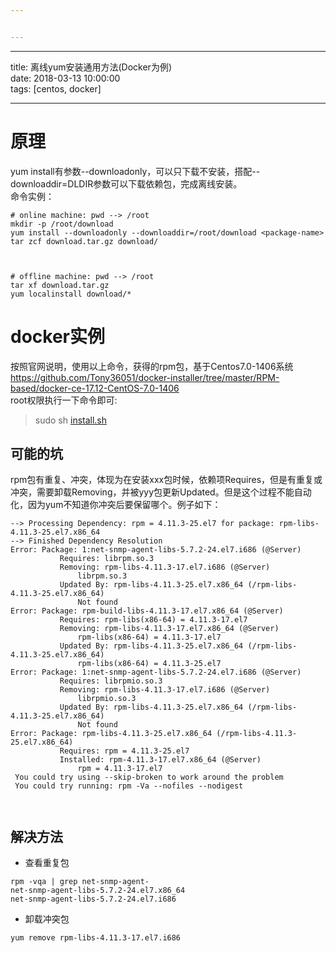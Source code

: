 ```yaml
---


---
```


<hr>
<p>title: 离线yum安装通用方法(Docker为例)<br>
date: 2018-03-13 10:00:00<br>
tags: [centos, docker]</p>
<hr>
<h1 id="原理">原理</h1>
<p>yum install有参数--downloadonly，可以只下载不安装，搭配--downloaddir=DLDIR参数可以下载依赖包，完成离线安装。<br>
命令实例：</p>
<pre class=" language-bash"><code class="prism  language-bash"><span class="token comment"># online machine: pwd --&gt; /root</span>
<span class="token function">mkdir</span> -p /root/download
yum <span class="token function">install</span> --downloadonly --downloaddir<span class="token operator">=</span>/root/download <span class="token operator">&lt;</span>package-name<span class="token operator">&gt;</span>
<span class="token function">tar</span> zcf download.tar.gz download/

</code></pre>
<pre class=" language-bash"><code class="prism  language-bash"><span class="token comment"># offline machine: pwd --&gt; /root</span>
<span class="token function">tar</span> xf download.tar.gz
yum localinstall download/*
</code></pre>
<h1 id="docker实例">docker实例</h1>
<p>按照官网说明，使用以上命令，获得的rpm包，基于Centos7.0-1406系统<br>
<a href="https://github.com/Tony36051/docker-installer/tree/master/RPM-based/docker-ce-17.12-CentOS-7.0-1406">https://github.com/Tony36051/docker-installer/tree/master/RPM-based/docker-ce-17.12-CentOS-7.0-1406</a><br>
root权限执行一下命令即可:</p>
<blockquote>
<p>sudo sh <a href="http://install.sh">install.sh</a></p>
</blockquote>
<h2 id="可能的坑">可能的坑</h2>
<p>rpm包有重复、冲突，体现为在安装xxx包时候，依赖项Requires，但是有重复或冲突，需要卸载Removing，并被yyy包更新Updated。但是这个过程不能自动化，因为yum不知道你冲突后要保留哪个。例子如下：</p>
<pre class=" language-bash"><code class="prism  language-bash">--<span class="token operator">&gt;</span> Processing Dependency: rpm <span class="token operator">=</span> 4.11.3-25.el7 <span class="token keyword">for</span> package: rpm-libs-4.11.3-25.el7.x86_64
--<span class="token operator">&gt;</span> Finished Dependency Resolution
Error: Package: 1:net-snmp-agent-libs-5.7.2-24.el7.i686 <span class="token punctuation">(</span>@Server<span class="token punctuation">)</span>
           Requires: librpm.so.3
           Removing: rpm-libs-4.11.3-17.el7.i686 <span class="token punctuation">(</span>@Server<span class="token punctuation">)</span>
               librpm.so.3
           Updated By: rpm-libs-4.11.3-25.el7.x86_64 <span class="token punctuation">(</span>/rpm-libs-4.11.3-25.el7.x86_64<span class="token punctuation">)</span>
               Not found
Error: Package: rpm-build-libs-4.11.3-17.el7.x86_64 <span class="token punctuation">(</span>@Server<span class="token punctuation">)</span>
           Requires: rpm-libs<span class="token punctuation">(</span>x86-64<span class="token punctuation">)</span> <span class="token operator">=</span> 4.11.3-17.el7
           Removing: rpm-libs-4.11.3-17.el7.x86_64 <span class="token punctuation">(</span>@Server<span class="token punctuation">)</span>
               rpm-libs<span class="token punctuation">(</span>x86-64<span class="token punctuation">)</span> <span class="token operator">=</span> 4.11.3-17.el7
           Updated By: rpm-libs-4.11.3-25.el7.x86_64 <span class="token punctuation">(</span>/rpm-libs-4.11.3-25.el7.x86_64<span class="token punctuation">)</span>
               rpm-libs<span class="token punctuation">(</span>x86-64<span class="token punctuation">)</span> <span class="token operator">=</span> 4.11.3-25.el7
Error: Package: 1:net-snmp-agent-libs-5.7.2-24.el7.i686 <span class="token punctuation">(</span>@Server<span class="token punctuation">)</span>
           Requires: librpmio.so.3
           Removing: rpm-libs-4.11.3-17.el7.i686 <span class="token punctuation">(</span>@Server<span class="token punctuation">)</span>
               librpmio.so.3
           Updated By: rpm-libs-4.11.3-25.el7.x86_64 <span class="token punctuation">(</span>/rpm-libs-4.11.3-25.el7.x86_64<span class="token punctuation">)</span>
               Not found
Error: Package: rpm-libs-4.11.3-25.el7.x86_64 <span class="token punctuation">(</span>/rpm-libs-4.11.3-25.el7.x86_64<span class="token punctuation">)</span>
           Requires: rpm <span class="token operator">=</span> 4.11.3-25.el7
           Installed: rpm-4.11.3-17.el7.x86_64 <span class="token punctuation">(</span>@Server<span class="token punctuation">)</span>
               rpm <span class="token operator">=</span> 4.11.3-17.el7
 You could try using --skip-broken to work around the problem
 You could try running: rpm -Va --nofiles --nodigest

</code></pre>
<h2 id="解决方法">解决方法</h2>
<ul>
<li>查看重复包</li>
</ul>
<pre class=" language-bash"><code class="prism  language-bash">rpm -vqa <span class="token operator">|</span> <span class="token function">grep</span> net-snmp-agent-
net-snmp-agent-libs-5.7.2-24.el7.x86_64
net-snmp-agent-libs-5.7.2-24.el7.i686
</code></pre>
<ul>
<li>卸载冲突包</li>
</ul>
<pre class=" language-bash"><code class="prism  language-bash">yum remove rpm-libs-4.11.3-17.el7.i686
</code></pre>

